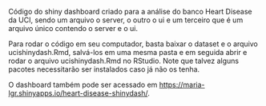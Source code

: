 Código do shiny dashboard criado para a análise do banco Heart Disease da UCI, sendo um arquivo o server, o outro o ui e um terceiro que é um arquivo único contendo o server e o ui.

Para rodar o código em seu computador, basta baixar o dataset e o arquivo ucishinydash.Rmd, salvá-los em uma mesma pasta e em seguida abrir e rodar o arquivo ucishinydash.Rmd no RStudio. Note que talvez alguns pacotes necessitarão ser instalados caso já não os tenha.

O dashboard também pode ser acessado em https://maria-lgr.shinyapps.io/heart-disease-shinydash/.
